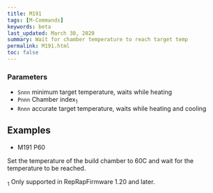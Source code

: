 ```yaml
---
title: M191
tags: [M-Commands] 
keywords: beta 
last_updated: March 30, 2020 
summary: Wait for chamber temperature to reach target temp 
permalink: M191.html
toc: false 
---
```



### Parameters

* `Snnn` minimum target temperature, waits while heating
* `Pnnn` Chamber index<sub>1</sub>
* `Rnnn` accurate target temperature, waits while heating and cooling

## Examples

* M191 P60 

Set the temperature of the build chamber to 60C and wait for the temperature to be reached.

<sub>1</sub> Only supported in RepRapFirmware 1.20 and later.

